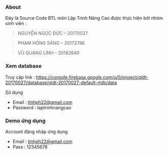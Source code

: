 ### About

Đây là Source Code BTL môn Lập Trình Nâng Cao được thực hiện bởi nhóm sinh viên :

<!-- ![](https://img.shields.io/github/stars/pandao/editor.md.svg) 
![](https://img.shields.io/github/forks/pandao/editor.md.svg) 
![](https://img.shields.io/github/tag/pandao/editor.md.svg) 
![](https://img.shields.io/github/release/pandao/editor.md.svg) 
![](https://img.shields.io/github/issues/pandao/editor.md.svg) 
![](https://img.shields.io/bower/v/editor.md.svg) -->

>NGUYỄN NGỌC ĐỨC – 20170027

>PHẠM HỒNG SÁNG – 20172786

>VŨ QUANG LINH – 20182640

### Xem database

Truy cập link : https://console.firebase.google.com/u/0/project/qldt-20170027/database/qldt-20170027-default-rtdb/data


Sử dụng
- Email : tinhph22@gmail.com
- Password : laptrinhnangcao

### Demo ứng dụng

 Account đăng nhập ứng dụng
- Email : tinhph22@gmail.com
- Pass : 12345678
 
 

